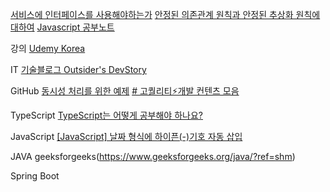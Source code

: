 [서비스에 인터페이스를 사용해야하는가](https://blog.fupfin.com/?p=81)
[안정된 의존관계 원칙과 안정된 추상화 원칙에 대하여](https://techblog.woowahan.com/2561/)
[Javascript 공부노트](https://javascript.oopy.io/)

강의
[Udemy Korea](https://www.udemykorea.com/)

IT
[기술블로그 Outsider's DevStory](https://blog.outsider.ne.kr/)


GitHub
[동시성 처리를 위한 예제](https://github.com/dev-alxndr/concurrency-example)
[# 고퀄리티⚡개발 컨텐츠 모음](https://github.com/Integerous/goQuality-dev-contents)


TypeScript
[TypeScript는 어떻게 공부해야 하나요?](https://yozm.wishket.com/magazine/detail/1376/)


JavaScript
[[JavaScript] 날짜 형식에 하이픈(-)기호 자동 삽입](https://wickedmagica.tistory.com/294)

JAVA
geeksforgeeks(https://www.geeksforgeeks.org/java/?ref=shm)

Spring Boot
